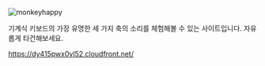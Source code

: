 ![monkeyhappy](https://github.com/krapli441/Sweeeaach/assets/108733795/1321f4c9-dbdd-4505-b24f-151bb7ee91f0)

기계식 키보드의 가장 유명한 세 가지 축의 소리를 체험해볼 수 있는 사이트입니다.
자유롭게 타건해보세요.

https://dy415pwx0vl52.cloudfront.net/
